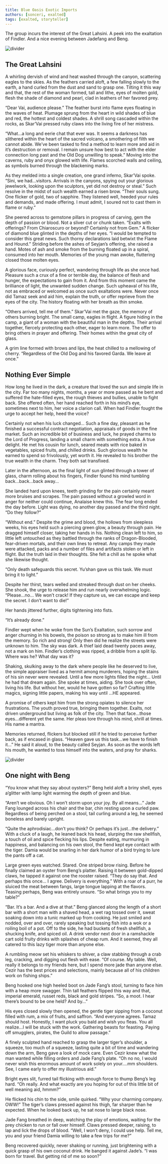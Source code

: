 ```yaml
---
title: Blue Oasis Exotic Imports
authors: [sonceri, exalted]
tags: [exalted, storyteller]
---
```


The group incurs the interest of the Great Lahsini. A peek into the exaltation of Findler. And a nice evening between Jadefang and Beng.

<!--truncate-->
![divider](/img/divide/divide-exalted.png)

## The Great Lahsini

A whirling dervish of wind and heat washed through the canyon, scattering eagles to the skies. As the feathers carried aloft, a few falling slowly to the earth, a hand curled from the dust and sand to grasp one. Tilting it this way and that, the rest of the woman formed, tall and lithe, eyes of molten gold, flesh the shade of diamond and pearl, clad in leathers of her favored prey.

“Dear Vai, audience please.” The feather burst into flame eyes floating in the waves of heat. Plumage sprung from the heart in wild shades of blue and red, the hottest and coldest shades. A shrill song cascaded within the rocks, as Skar’Vai pressed ruby claws into the living fire of her mistress.

“What…a long and eerie chat that ever was. It seems a darkness has slithered within the heart of the sacred volcano, a smothering of filth we cannot abide. We’ve been tasked to find a method to learn more and aid in it’s destruction or removal. I remain unsure how best to act with the elder connection long past and the Old Dog unwilling to speak.” Moving into the caverns, ruby and onyx glowed with life. Flames scorched walls and ceiling, as symbols burned through the blackening marks.

As they melded into a single creation, one grand inferno, Skar’Vai spoke. “Sini, we had…visitors. Arrivals in the canyons, spying out your glorious jewelwork, looking upon the sculptors, yet did not destroy or steal.” Such resolve in the midst of such wealth earned a risen brow. “Their souls sung. One flicker of gold, two of sapphire. They listened well, heeded your rules and demands, and made offering. I must admit, I soured not to cast them in flame or ruby.”

She peered across to gemstone pillars in progress of carving, gem the depth of passion or blood. Not a sliver cut or chunk taken. “Exalts with offerings? From Chiaroscuro or beyond? Certainly not from Gem.” A flicker of diamond blue glinted in the depths of her eyes. “I would be tempted to consider this great news. Such thorny declarations laid betwixt the Flame and Hound.” Striding before the ashes of Seyjan’s offering, she raised a hand. Motes of ash and smoke from the burning floated up in a spiral, consumed into her mouth. Memories of the young man awoke, fluttering closed those molten eyes.

A glorious face, curiously perfect, wandering through life as she once had. Pleasure such a crux of a fine or terrible day, the balance of flesh and hunger, the expectations to gain from it. And from this moment came the brilliance of light, the unwanted sudden change. Such upheaval of his life, not as embraced or welcomed as once such exaltations were. Never once did Tamaz seek and aid him, explain the truth, or offer reprieve from the eyes of the city. The history floating with her breath as thin smoke.

“Others arrived, tell me of them.” Skar’Vai met the gaze, the memory of others burning bright. The small camp, eagles in flight. A figure hiding in the camp, a giant of a woman with the beautiful man in the depths. Their arrival together, fiercely protecting each other, eager to learn more. The offer to bring others in prayer and offering. Their homes within the great city of glass.

A grim line formed with brows and lips, the heat chilled to a mellowing of cherry. “Regardless of the Old Dog and his favored Garda. We leave at once.”

## Nothing Ever Simple

How long he lived in the dark, a creature that loved the sun and simple life in the city. Far too many nights, months, a year or more passed as he bent and suffered the hate-filled eyes, the rough thieves and bullies, unable to fight back. She offered often, her hand reached forth in his mind’s eye, sometimes next to him, her voice a clarion call. When had Findler fought the urge to accept her help, heed the voice?

Certainly not when his luck changed… Such a fine day, pleasant as he finished a successful contract negotiation, appraisals of goods in the fine market. Such an incredible bit of business and luck, he prayed charms to the Lord of Progress, landing a small charm with something extra. A true delight. He met his cousin for lunch, seared meats with rice baked in vegetables, spiced fruits, and chilled drinks. Such glorious wealth he earned to spend so frivolously, yet worth it. He revealed to his brother the true wealth in the charm. They both sat transfixed.

Later in the afternoon, as the final light of sun glinted through a tower of glass, charm rolling about his fingers, Findler found his mind tumbling back…back…back away…

She landed hard upon knees, teeth grinding for the pain certainly meant more bruises and scrapes. The pain passed without a growled word in anger for neither could continue, Analaise knew this. The fear long ended the day before. Light was dying, no another day passed and the third night. “Do they follow?”

“Without end.” Despite the grime and blood, the hollows from sleepless weeks, his eyes held such a piercing green glow, a beauty through pain. He dragged himself closer, taking her hands in his. Nothing clean left to him, so little left untouched as they battled through the ranks of Dragon-Blooded, fear-driven mortals, and their own lines to retreat. Any camps they made were attacked, packs and a number of files and artifacts stolen or left in flight. But the truth laid in their thoughts. She felt a chill as he spoke what she likewise thought.

“Only death safeguards this secret. Yu’shan gave us this task. We must bring it to light.”

Despite her thirst, tears welled and streaked through dust on her cheeks. She shook, the urge to release him and run nearly overwhelming logic. “Please…no… We won’t crack! If they capture us, we can escape and keep the secret. I don’t want to die!”

Her hands jittered further, digits tightening into fists.

“It’s already done.”

Findler wept when he woke from the Sun’s Exaltation, such sorrow and anger churning in his bowels, the poison so strong as to make him ill from the memory. So rich and strong! Only then did he realize the streets were unknown to him. The sky was dark. A thief laid dead twenty paces away, not a mark on him. Findler’s clothing was ripped, a dribble from a split lip. Where was he? What day was it?

Shaking, skulking away to the dark where people like he deserved to live, the simple appraiser lived as a hermit among murderers, hoping the stains of his sin never were revealed. Until a few more lights filled the night… Until he had that dream again. She spoke at times, aiding. She took over often, living his life. But without her, would he have gotten so far? Crafting little magics, signing little papers, making his way until …HE appeared.

A promise of others kept him from the strong opiates to silence her frustrations. The youth proved true, bringing them together. Exalts, not driven underground but living as folk of the city. Then that face…those eyes…different yet the same. Her pleas tore through his mind, shrill at times. His name a mantra.

Memories returned, flickers but blocked still if he tried to perceive further back, as if encased in glass. “Heaven gave us this task…we have to finish it…” He said it aloud, to the beauty called Seyjan. As soon as the words left his mouth, he wanted to toss himself into the waters, and pray for sharks.

![divider](/img/divide/divide-mesa.png)

## One night with Beng

“You know what they say about oysters?” Beng held aloft a briny shell, eyes a’glitter with lamp light warming the depth of green and blue.

“Aren’t we obvious. Oh I won’t storm upon your joy. By all means…” Jade Fang lounged across his chair and the bar, chin resting upon a curled paw. Regardless of being perched on a stool, tail curling around a leg, he seemed boneless and barely upright.

“Quite the aphrodisiac…don’t you think? Or perhaps it’s just…the delivery.” With a cluck of a laugh, he leaned back his head, slurping the raw shellfish, a touch of oil and spice flecking his lips. Despite eating, murmuring in happiness, and balancing on his own stool, the fiend kept eye contact with the tiger. Damia would be snarling in her dark humor of a bird trying to lure the pants off a cat.

Large green eyes watched. Stared. One striped brow rising. Before he finally claimed an oyster from Beng’s platter. Raising it between gold-dipped claws, he tapped it against one the rooster raised. “They do say that. And perhaps this once… I agree. Delivery is everything.” With a roar of a purr, he sluiced the meat between fangs, large tongue lapping at the flavors. Teasing perhaps, Beng was entirely unsure. “So what brings you to my table?”

“Bar. It’s a bar. And a dive at that.” Beng glanced along the length of a short bar with a short man with a shaved head, a wet rag tossed over it, sweat soaking down into a tunic marked up from cooking. He just smiled and nodded, over and over, rarely speaking but tossing fish into a wok or a roiling boil of a pot. Off to the side, he had buckets of fresh shellfish, a shucking knife, and spiced oil. A drink vendor next door in a ramshackle cart sold fruity drinks with splashes of cheap rum. And it seemed, they all catered to this lazy tiger more than anyone else.

A rumbling meow set his whiskers to shiver, a claw stabbing through a crab leg, cracking, and digging out flesh with ease. “Of course. My table. Well, really it belongs to my friends here, but I spend more jade than anyone else. Cezir has the best prices and selections, mainly because all of his children work on fishing ships.”

Beng hooked one high heeled boot on Jade Fang’s stool, turning to face him with a heap more swagger. Thin tall feathers flipped this way and that, imperial emerald, russet reds, black and gold stripes. “So, a moot. I hear there’s bound to be one held? And by…”

His eyes closed slowly then opened, the gentle tiger sipping from a coconut filled with rum, a mix of fruits, and saffron. “And everyone agrees. Tamaz should host. Honestly, I want pluck you bald and wish you fleas. You all realize…I will be stuck with the work. Gathering beasts for feasting. Paying off smugglers, pirates, the Guild to allow passage.”

A finely sculpted hand reached to grasp the larger tiger’s shoulder, a squeeze, too much of a squeeze, lasting quite a bit of time and wandering down the arm, Beng gave a look of mock care. Even Cezir knew what the man wanted while filling orders and Jade Fang’s plate. “Oh no no, I would never wish this enormous amount of work solely on your….mm shoulders. See, I came early to offer my illustrious aid.”

Bright eyes slit, furred tail flicking with enough force to thump Beng’s leg hard. “Oh really. And what exactly are you hoping for out of this little bit of well meaning aid, hmmm?”

He flicked his chin to the side, smile quirked. “Why your charming company. OWW!” The tiger’s claws pressed against his thigh, far sharper than he expected. When he looked back up, he sat nose to large black nose.

Jade Fang breathed in deep, watching the play of emotions, waiting for the prey chicken to run or fall over himself. Claws pressed deeper, raising, to lap and lick the drops of blood. “Well, I won’t deny, I could use help. Tell me, you and your friend Damia willing to take a few trips for me?”

Beng recovered quickly, never shaking or running, just brightening with a quick grasp of his own coconut drink. He banged it against Jade’s. “I was born for travel. But getting rid of me so soon?”
